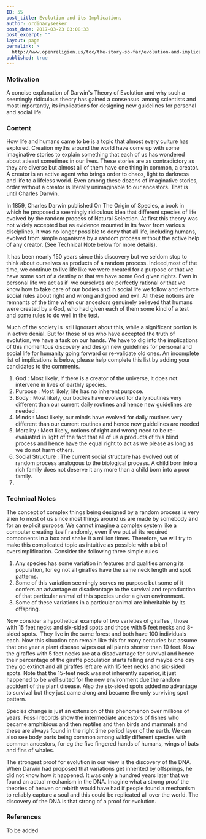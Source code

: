 ```yaml
---
ID: 55
post_title: Evolution and its Implications
author: ordinaryseeker
post_date: 2017-03-23 03:08:33
post_excerpt: ""
layout: page
permalink: >
  http://www.openreligion.us/toc/the-story-so-far/evolution-and-implications/
published: true
---
```

<h3>Motivation</h3>
A concise explanation of Darwin's Theory of Evolution and why such a seemingly ridiculous theory has gained a consensus  among scientists and most importantly, its implications for designing new guidelines for personal and social life.
<h3>Content</h3>
How life and humans came to be is a topic that almost every culture has explored. Creation myths around the world have come up with some imaginative stories to explain something that each of us has wondered about atleast sometimes in our lives. These stories are as contradictory as they are diverse but almost all of them have one thing in common, a creator. A creator is an active agent who brings order to chaos, light to darkness and life to a lifeless world. Even among these dozens of imaginative stories, order without a creator is literally unimaginable to our ancestors. That is until Charles Darwin.

In 1859, Charles Darwin published On The Origin of Species, a book in which he proposed a seemingly ridiculous idea that different species of life evolved by the random process of Natural Selection. At first this theory was not widely accepted but as evidence mounted in its favor from various disciplines, it was no longer possible to deny that all life, including humans, evolved from simple organisms by a random process without the active help of any creator. (See Technical Note below for more details).

It has been nearly 150 years since this discovery but we seldom stop to think about ourselves as products of a random process. Indeed,most of the time, we continue to live life like we were created for a purpose or that we have some sort of a destiny or that we have some God given rights. Even in personal life we act as if  we ourselves are perfectly rational or that we know how to take care of our bodies and in social life we follow and enforce social rules about right and wrong and good and evil. All these notions are remnants of the time when our ancestors genuinely believed that humans were created by a God, who had given each of them some kind of a test and some rules to do well in the test.

Much of the society is  still ignorant about this, while a significant portion is in active denial. But for those of us who have accepted the truth of evolution, we have a task on our hands. We have to dig into the implications of this momentous discovery and design new guidelines for personal and social life for humanity going forward or re-validate old ones. An incomplete list of implications is below, please help complete this list by adding your candidates to the comments.
<ol>
 	<li>God : Most likely, if there is a creator of the universe, it does not intervene in lives of earthly species.</li>
 	<li>Purpose : Most likely, life has no inherent purpose.</li>
 	<li>Body : Most likely, our bodies have evolved for daily routines very different than our current daily routines and hence new guidelines are needed .</li>
 	<li>Minds : Most likely, our minds have evolved for daily routines very different than our current routines and hence new guidelines are needed</li>
 	<li>Morality : Most likely, notions of right and wrong need to be re-evaluated in light of the fact that all of us a products of this blind process and hence have the equal right to act as we please as long as we do not harm others.</li>
 	<li>Social Structure : The current social structure has evolved out of random process analogous to the biological process. A child born into a rich family does not deserve it any more than a child born into a poor family.</li>
 	<li></li>
</ol>
<h3></h3>
<h3>Technical Notes</h3>
The concept of complex things being designed by a random process is very alien to most of us since most things around us are made by somebody and for an explicit purpose. We cannot imagine a complex system like a computer creating itself randomly, even if we put all its required components in a box and shake it a million times. Therefore, we will try to make this complicated topic as intuitive as possible with a bit of oversimplification. Consider the following three simple rules
<ol>
 	<li>Any species has some variation in features and qualities among its population, for eg not all giraffes have the same neck length and spot patterns.</li>
 	<li>Some of this variation seemingly serves no purpose but some of it confers an advantage or disadvantage to the survival and reproduction of that particular animal of this species under a given environment.</li>
 	<li>Some of these variations in a particular animal are inheritable by its offspring.</li>
</ol>
Now consider a hypothetical example of two varieties of giraffes , those with 15 feet necks and six-sided spots and those with 5 feet necks and 8-sided spots.  They live in the same forest and both have 100 individuals each. Now this situation can remain like this for many centuries but assume that one year a plant disease wipes out all plants shorter than 10 feet. Now the giraffes with 5 feet necks are at a disadvantage for survival and hence their percentage of the giraffe population starts falling and maybe one day they go extinct and all giraffes left are with 15 feet necks and six-sided spots. Note that the 15-feet neck was not inherently superior, it just happened to be well suited for the new environment due the random accident of the plant disease. Also the six-sided spots added no advantage to survival but they just came along and became the only surviving spot pattern.

Species change is just an extension of this phenomenon over millions of years. Fossil records show the intermediate ancestors of fishes who became amphibious and then reptiles and then birds and mammals and these are always found in the right time period layer of the earth. We can also see body parts being common among wildly different species with common ancestors, for eg the five fingered hands of humans, wings of bats and fins of whales.

The strongest proof for evolution in our view is the discovery of the DNA. When Darwin had proposed that variations get inherited by offsprings, he did not know how it happened. It was only a hundred years later that we found an actual mechanism in the DNA. Imagine what a strong proof the theories of heaven or rebirth would have had if people found a mechanism to reliably capture a soul and this could be replicated all over the world. The discovery of the DNA is that strong of a proof for evolution.
<h3>References</h3>
To be added